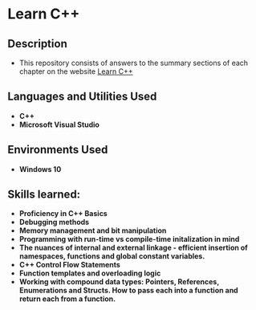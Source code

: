 <h1>Learn C++</h1>

<h2>Description</h2>

- This repository consists of answers to the summary sections of each chapter on the website [Learn C++](https://www.learncpp.com/)

<h2>Languages and Utilities Used</h2>

- <b>C++</b> 
- <b>Microsoft Visual Studio</b>

<h2>Environments Used </h2>

- <b>Windows 10</b>

<h2>Skills learned:</h2>

- <b>Proficiency in C++ Basics</b> 
- <b>Debugging methods</b>
- <b>Memory management and bit manipulation</b>
- <b>Programming with run-time vs compile-time initalization in mind</b>
- <b>The nuances of internal and external linkage - efficient insertion of namespaces, functions and global constant variables.</b>
- <b>C++ Control Flow Statements</b>
- <b>Function templates and overloading logic</b>
- <b>Working with compound data types: Pointers, References, Enumerations and Structs. How to pass each into a function and return each from a function.</b>

<!--
 ```diff
- text in red
+ text in green
! text in orange
# text in gray
@@ text in purple (and bold)@@
```
--!>

